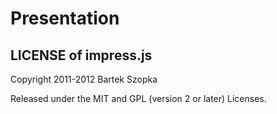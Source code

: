 Presentation
============










LICENSE of impress.js
---------

Copyright 2011-2012 Bartek Szopka

Released under the MIT and GPL (version 2 or later) Licenses.


